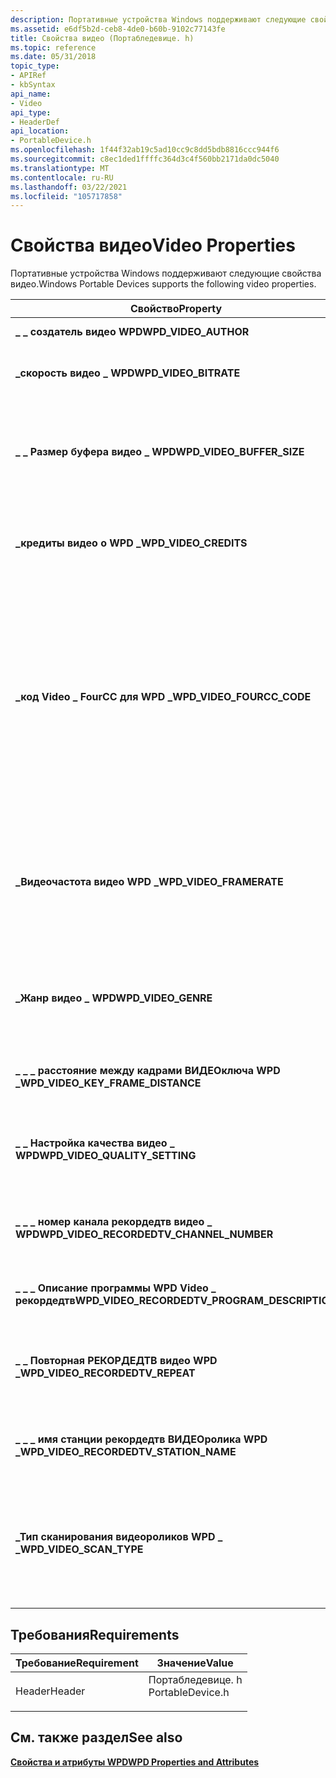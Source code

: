 ```yaml
---
description: Портативные устройства Windows поддерживают следующие свойства видео.
ms.assetid: e6df5b2d-ceb8-4de0-b60b-9102c77143fe
title: Свойства видео (Портабледевице. h)
ms.topic: reference
ms.date: 05/31/2018
topic_type:
- APIRef
- kbSyntax
api_name:
- Video
api_type:
- HeaderDef
api_location:
- PortableDevice.h
ms.openlocfilehash: 1f44f32ab19c5ad10cc9c8dd5bdb8816ccc944f6
ms.sourcegitcommit: c8ec1ded1ffffc364d3c4f560bb2171da0dc5040
ms.translationtype: MT
ms.contentlocale: ru-RU
ms.lasthandoff: 03/22/2021
ms.locfileid: "105717858"
---
```

# <a name="video-properties"></a><span data-ttu-id="e83e8-103">Свойства видео</span><span class="sxs-lookup"><span data-stu-id="e83e8-103">Video Properties</span></span>

<span data-ttu-id="e83e8-104">Портативные устройства Windows поддерживают следующие свойства видео.</span><span class="sxs-lookup"><span data-stu-id="e83e8-104">Windows Portable Devices supports the following video properties.</span></span>



| <span data-ttu-id="e83e8-105">Свойство</span><span class="sxs-lookup"><span data-stu-id="e83e8-105">Property</span></span>                                         | <span data-ttu-id="e83e8-106">VarType</span><span class="sxs-lookup"><span data-stu-id="e83e8-106">VarType</span></span>        | <span data-ttu-id="e83e8-107">Описание</span><span class="sxs-lookup"><span data-stu-id="e83e8-107">Description</span></span>                                                                                                                                                                                                                                             |
|--------------------------------------------------|----------------|---------------------------------------------------------------------------------------------------------------------------------------------------------------------------------------------------------------------------------------------------------|
| <span data-ttu-id="e83e8-108">**\_ \_ создатель видео WPD**</span><span class="sxs-lookup"><span data-stu-id="e83e8-108">**WPD\_VIDEO\_AUTHOR**</span></span>                           | <span data-ttu-id="e83e8-109">**VT \_ LPWSTR**</span><span class="sxs-lookup"><span data-stu-id="e83e8-109">**VT\_LPWSTR**</span></span> | <span data-ttu-id="e83e8-110">Автор видеофайла.</span><span class="sxs-lookup"><span data-stu-id="e83e8-110">The author of the video file.</span></span>                                                                                                                                                                                                                           |
| <span data-ttu-id="e83e8-111">**\_скорость видео \_ WPD**</span><span class="sxs-lookup"><span data-stu-id="e83e8-111">**WPD\_VIDEO\_BITRATE**</span></span>                          | <span data-ttu-id="e83e8-112">**VT \_ UI4**</span><span class="sxs-lookup"><span data-stu-id="e83e8-112">**VT\_UI4**</span></span>    | <span data-ttu-id="e83e8-113">Скорость воспроизведения видеофайла.</span><span class="sxs-lookup"><span data-stu-id="e83e8-113">The bit rate of the video file.</span></span>                                                                                                                                                                                                                         |
| <span data-ttu-id="e83e8-114">**\_ \_ Размер буфера видео \_ WPD**</span><span class="sxs-lookup"><span data-stu-id="e83e8-114">**WPD\_VIDEO\_BUFFER\_SIZE**</span></span>                     | <span data-ttu-id="e83e8-115">**VT \_ UI4**</span><span class="sxs-lookup"><span data-stu-id="e83e8-115">**VT\_UI4**</span></span>    | <span data-ttu-id="e83e8-116">Значение, указывающее размер требуемого видеобуфера для подготовки к просмотру этого файла.</span><span class="sxs-lookup"><span data-stu-id="e83e8-116">A value that specifies the required video buffer size to render this file.</span></span>                                                                                                                                                                              |
| <span data-ttu-id="e83e8-117">**\_кредиты видео о WPD \_**</span><span class="sxs-lookup"><span data-stu-id="e83e8-117">**WPD\_VIDEO\_CREDITS**</span></span>                          | <span data-ttu-id="e83e8-118">**VT \_ LPWSTR**</span><span class="sxs-lookup"><span data-stu-id="e83e8-118">**VT\_LPWSTR**</span></span> | <span data-ttu-id="e83e8-119">Кредиты, в которых перечислены приведения и сотрудников для видео.</span><span class="sxs-lookup"><span data-stu-id="e83e8-119">The credits listing the cast and crew for the video.</span></span>                                                                                                                                                                                                    |
| <span data-ttu-id="e83e8-120">**\_код Video \_ FourCC для WPD \_**</span><span class="sxs-lookup"><span data-stu-id="e83e8-120">**WPD\_VIDEO\_FOURCC\_CODE**</span></span>                     | <span data-ttu-id="e83e8-121">**VT \_ DWORD**</span><span class="sxs-lookup"><span data-stu-id="e83e8-121">**VT\_DWORD**</span></span>  | <span data-ttu-id="e83e8-122">Зарегистрированный код FourCC, указывающий кодек, который использовался для файла видео.</span><span class="sxs-lookup"><span data-stu-id="e83e8-122">The registered FourCC code that indicates the codec that was used for the video file.</span></span> <span data-ttu-id="e83e8-123">Список форматов FourCC см. в статье [зарегистрированные коды FourCC и форматы Wave](https://msdn2.microsoft.com/library/ms867195.aspx) на веб-сайте MSDN.</span><span class="sxs-lookup"><span data-stu-id="e83e8-123">For a listing of FourCC formats, see the article [Registered FOURCC Codes and WAVE Formats](https://msdn2.microsoft.com/library/ms867195.aspx) on the MSDN Web site.</span></span> |
| <span data-ttu-id="e83e8-124">**\_Видеочастота видео WPD \_**</span><span class="sxs-lookup"><span data-stu-id="e83e8-124">**WPD\_VIDEO\_FRAMERATE**</span></span>                        | <span data-ttu-id="e83e8-125">**VT \_ UI4**</span><span class="sxs-lookup"><span data-stu-id="e83e8-125">**VT\_UI4**</span></span>    | <span data-ttu-id="e83e8-126">Частота кадров видеофайла в кадрах/сек x 1 000.</span><span class="sxs-lookup"><span data-stu-id="e83e8-126">The frame rate of the video file, in frames/second x 1,000.</span></span> <span data-ttu-id="e83e8-127">Например, частота кадров 29,97 представлена как 29970.</span><span class="sxs-lookup"><span data-stu-id="e83e8-127">For example, a frame rate of 29.97 is represented as 29970.</span></span>                                                                                                                                 |
| <span data-ttu-id="e83e8-128">**\_Жанр видео \_ WPD**</span><span class="sxs-lookup"><span data-stu-id="e83e8-128">**WPD\_VIDEO\_GENRE**</span></span>                            | <span data-ttu-id="e83e8-129">**VT \_ LPWSTR**</span><span class="sxs-lookup"><span data-stu-id="e83e8-129">**VT\_LPWSTR**</span></span> | <span data-ttu-id="e83e8-130">Жанр этого видеофайла.</span><span class="sxs-lookup"><span data-stu-id="e83e8-130">The genre of this video file.</span></span> <span data-ttu-id="e83e8-131">Нет стандартных определений жанра.</span><span class="sxs-lookup"><span data-stu-id="e83e8-131">There are no standard genre definitions.</span></span>                                                                                                                                                                                  |
| <span data-ttu-id="e83e8-132">**\_ \_ \_ расстояние между кадрами ВИДЕОключа WPD \_**</span><span class="sxs-lookup"><span data-stu-id="e83e8-132">**WPD\_VIDEO\_KEY\_FRAME\_DISTANCE**</span></span>             | <span data-ttu-id="e83e8-133">**VT \_ UI4**</span><span class="sxs-lookup"><span data-stu-id="e83e8-133">**VT\_UI4**</span></span>    | <span data-ttu-id="e83e8-134">Интервал между опорными кадрами в миллисекундах.</span><span class="sxs-lookup"><span data-stu-id="e83e8-134">The interval between key frames, in milliseconds.</span></span>                                                                                                                                                                                                       |
| <span data-ttu-id="e83e8-135">**\_ \_ Настройка качества видео \_ WPD**</span><span class="sxs-lookup"><span data-stu-id="e83e8-135">**WPD\_VIDEO\_QUALITY\_SETTING**</span></span>                 | <span data-ttu-id="e83e8-136">**VT \_ UI4**</span><span class="sxs-lookup"><span data-stu-id="e83e8-136">**VT\_UI4**</span></span>    | <span data-ttu-id="e83e8-137">Параметр качества для файла видео.</span><span class="sxs-lookup"><span data-stu-id="e83e8-137">The quality setting for the video file.</span></span> <span data-ttu-id="e83e8-138">Это зависит от кодека.</span><span class="sxs-lookup"><span data-stu-id="e83e8-138">This is codec-dependent.</span></span>                                                                                                                                                                                        |
| <span data-ttu-id="e83e8-139">**\_ \_ \_ номер канала рекордедтв видео \_ WPD**</span><span class="sxs-lookup"><span data-stu-id="e83e8-139">**WPD\_VIDEO\_RECORDEDTV\_CHANNEL\_NUMBER**</span></span>      | <span data-ttu-id="e83e8-140">**VT \_ UI4**</span><span class="sxs-lookup"><span data-stu-id="e83e8-140">**VT\_UI4**</span></span>    | <span data-ttu-id="e83e8-141">Номер канала телевидения, из которого записано видео.</span><span class="sxs-lookup"><span data-stu-id="e83e8-141">The television channel number the video was recorded from.</span></span>                                                                                                                                                                                              |
| <span data-ttu-id="e83e8-142">**\_ \_ \_ Описание программы WPD Video \_ рекордедтв**</span><span class="sxs-lookup"><span data-stu-id="e83e8-142">**WPD\_VIDEO\_RECORDEDTV\_PROGRAM\_DESCRIPTION**</span></span> | <span data-ttu-id="e83e8-143">**VT \_ LPWSTR**</span><span class="sxs-lookup"><span data-stu-id="e83e8-143">**VT\_LPWSTR**</span></span> | <span data-ttu-id="e83e8-144">Описание записанной телепрограммы.</span><span class="sxs-lookup"><span data-stu-id="e83e8-144">A description of the recorded television program.</span></span>                                                                                                                                                                                                       |
| <span data-ttu-id="e83e8-145">**\_ \_ Повторная РЕКОРДЕДТВ видео WPD \_**</span><span class="sxs-lookup"><span data-stu-id="e83e8-145">**WPD\_VIDEO\_RECORDEDTV\_REPEAT**</span></span>               | <span data-ttu-id="e83e8-146">**Логическое значение VT \_**</span><span class="sxs-lookup"><span data-stu-id="e83e8-146">**VT\_BOOL**</span></span>   | <span data-ttu-id="e83e8-147">Логическое значение, указывающее, была ли Телепрограмма показана повтор.</span><span class="sxs-lookup"><span data-stu-id="e83e8-147">A Boolean value that specifies whether the television program was a repeat showing.</span></span>                                                                                                                                                                     |
| <span data-ttu-id="e83e8-148">**\_ \_ \_ имя станции рекордедтв ВИДЕОролика WPD \_**</span><span class="sxs-lookup"><span data-stu-id="e83e8-148">**WPD\_VIDEO\_RECORDEDTV\_STATION\_NAME**</span></span>        | <span data-ttu-id="e83e8-149">**VT \_ LPWSTR**</span><span class="sxs-lookup"><span data-stu-id="e83e8-149">**VT\_LPWSTR**</span></span> | <span data-ttu-id="e83e8-150">Телевизионная станция, из которой записано видео.</span><span class="sxs-lookup"><span data-stu-id="e83e8-150">The television station that the video was recorded from.</span></span>                                                                                                                                                                                                |
| <span data-ttu-id="e83e8-151">**\_Тип сканирования видеороликов WPD \_ \_**</span><span class="sxs-lookup"><span data-stu-id="e83e8-151">**WPD\_VIDEO\_SCAN\_TYPE**</span></span>                       | <span data-ttu-id="e83e8-152">**VT \_ UI4**</span><span class="sxs-lookup"><span data-stu-id="e83e8-152">**VT\_UI4**</span></span>    | <span data-ttu-id="e83e8-153">Перечислитель [**\_ \_ \_ типов сканирования видео WPD**](wpd-video-scan-types.md) , указывающий чересстрочную развертку видеофайла.</span><span class="sxs-lookup"><span data-stu-id="e83e8-153">A [**WPD\_VIDEO\_SCAN\_TYPES**](wpd-video-scan-types.md) enumerator that specifies the interlacing of the video file.</span></span>                                                                                                                                  |



 

## <a name="requirements"></a><span data-ttu-id="e83e8-154">Требования</span><span class="sxs-lookup"><span data-stu-id="e83e8-154">Requirements</span></span>



| <span data-ttu-id="e83e8-155">Требование</span><span class="sxs-lookup"><span data-stu-id="e83e8-155">Requirement</span></span> | <span data-ttu-id="e83e8-156">Значение</span><span class="sxs-lookup"><span data-stu-id="e83e8-156">Value</span></span> |
|-------------------|---------------------------------------------------------------------------------------------|
| <span data-ttu-id="e83e8-157">Header</span><span class="sxs-lookup"><span data-stu-id="e83e8-157">Header</span></span><br/> | <dl> <span data-ttu-id="e83e8-158"><dt>Портабледевице. h</dt></span><span class="sxs-lookup"><span data-stu-id="e83e8-158"><dt>PortableDevice.h</dt></span></span> </dl> |



## <a name="see-also"></a><span data-ttu-id="e83e8-159">См. также раздел</span><span class="sxs-lookup"><span data-stu-id="e83e8-159">See also</span></span>

<dl> <dt>

[<span data-ttu-id="e83e8-160">**Свойства и атрибуты WPD**</span><span class="sxs-lookup"><span data-stu-id="e83e8-160">**WPD Properties and Attributes**</span></span>](properties-and-attributes.md)
</dt> </dl>

 

 




